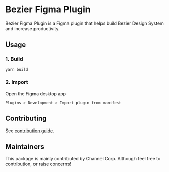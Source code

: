 # Bezier Figma Plugin

Bezier Figma Plugin is a Figma plugin that helps build Bezier Design System and increase productivity.

## Usage

### 1. Build

```bash
yarn build
```

### 2. Import

Open the Figma desktop app

```bash
Plugins > Development > Import plugin from manifest
```

## Contributing

See [contribution guide](../../CONTRIBUTING.md).

## Maintainers

This package is mainly contributed by Channel Corp. Although feel free to contribution, or raise concerns!
